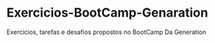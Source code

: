 # Exercicios-BootCamp-Genaration
Exercicios, tarefas e desafios propostos no BootCamp Da Generation
